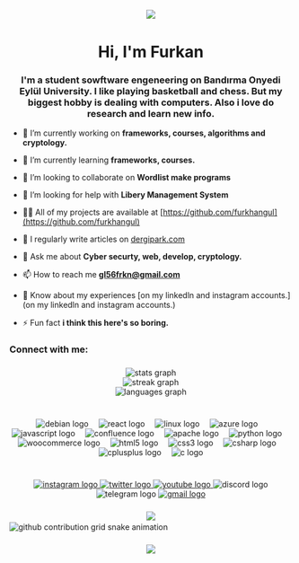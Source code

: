 <br clear="both">

<div align="center">
  <img height="200" src="https://www.icegif.com/wp-content/uploads/2023/06/icegif-103.gif"  />
</div>

###

<h1 align="center">Hi, I'm Furkan</h1>
<h3 align="center">I'm a student sowftware engeneering on Bandırma Onyedi Eylül University. I like playing basketball and chess. But my biggest hobby is dealing with computers. Also i love do research and learn new info.</h3>

- 🔭 I’m currently working on **frameworks, courses, algorithms and cryptology.**

- 🌱 I’m currently learning **frameworks, courses.**

- 👯 I’m looking to collaborate on **Wordlist make programs**

- 🤝 I’m looking for help with **Libery Management System**

- 👨‍💻 All of my projects are available at [https://github.com/furkhangul](https://github.com/furkhangul)

- 📝 I regularly write articles on [dergipark.com](dergipark.com)

- 💬 Ask me about **Cyber securty, web, develop, cryptology.**

- 📫 How to reach me **gl56frkn@gmail.com**

- 📄 Know about my experiences [on my linkedln and instagram accounts.](on my linkedln and instagram accounts.)

- ⚡ Fun fact **i think this here's so boring.**

<h3 align="left">Connect with me:</h3>
<p align="left">
</p>


###

<div align="center">
  <img src="https://github-readme-stats.vercel.app/api?username=furkhangul&hide_title=false&hide_rank=false&show_icons=true&include_all_commits=true&count_private=true&disable_animations=false&theme=dracula&locale=en&hide_border=false" height="150" alt="stats graph" /> <br>
  <img src="https://streak-stats.demolab.com?user=furkhangul&locale=en&mode=daily&theme=dracula&hide_border=false&border_radius=5" height="150" alt="streak graph" /> <br>
  <img src="https://github-readme-stats.vercel.app/api/top-langs?username=furkhangul&locale=en&hide_title=true&layout=compact&card_width=320&langs_count=8&theme=dark&hide_border=true" height="300" alt="languages graph"  />
</div>

###

<br clear="both">

<div align="center">
  <img src="https://cdn.jsdelivr.net/gh/devicons/devicon/icons/debian/debian-original.svg" height="45" alt="debian logo"  />
  <img width="10" />
  <img src="https://cdn.jsdelivr.net/gh/devicons/devicon/icons/react/react-original.svg" height="45" alt="react logo"  />
  <img width="10" />
  <img src="https://cdn.jsdelivr.net/gh/devicons/devicon/icons/linux/linux-original.svg" height="45" alt="linux logo"  />
  <img width="10" />
  <img src="https://cdn.jsdelivr.net/gh/devicons/devicon/icons/azure/azure-original.svg" height="45" alt="azure logo"  />
  <img width="10" />
  <img src="https://cdn.jsdelivr.net/gh/devicons/devicon/icons/javascript/javascript-original.svg" height="45" alt="javascript logo"  />
  <img width="10" />
  <img src="https://cdn.jsdelivr.net/gh/devicons/devicon/icons/confluence/confluence-original.svg" height="45" alt="confluence logo"  />
  <img width="10" />
  <img src="https://cdn.jsdelivr.net/gh/devicons/devicon/icons/apache/apache-original.svg" height="45" alt="apache logo"  />
  <img width="10" />
  <img src="https://cdn.jsdelivr.net/gh/devicons/devicon/icons/python/python-original.svg" height="45" alt="python logo"  />
  <img width="10" />
  <img src="https://cdn.jsdelivr.net/gh/devicons/devicon/icons/woocommerce/woocommerce-original.svg" height="45" alt="woocommerce logo"  />
  <img width="10" />
  <img src="https://cdn.jsdelivr.net/gh/devicons/devicon/icons/html5/html5-original.svg" height="45" alt="html5 logo"  />
  <img width="10" />
  <img src="https://cdn.jsdelivr.net/gh/devicons/devicon/icons/css3/css3-original.svg" height="45" alt="css3 logo"  />
  <img width="10" />
  <img src="https://cdn.jsdelivr.net/gh/devicons/devicon/icons/csharp/csharp-original.svg" height="45" alt="csharp logo"  />
  <img width="10" />
  <img src="https://cdn.jsdelivr.net/gh/devicons/devicon/icons/cplusplus/cplusplus-original.svg" height="45" alt="cplusplus logo"  />
  <img width="10" />
  <img src="https://cdn.jsdelivr.net/gh/devicons/devicon/icons/c/c-original.svg" height="45" alt="c logo"  />
</div>

###

<br clear="both">

<div align="center">
  <a href="https://instagram.com/furoftheweak" target="_blank">
    <img src="https://raw.githubusercontent.com/maurodesouza/profile-readme-generator/master/src/assets/icons/social/instagram/default.svg" width="65" height="50" alt="instagram logo"  />
  </a>
  <a href="https://x.com/kealiaan" target="_blank">
    <img src="https://raw.githubusercontent.com/maurodesouza/profile-readme-generator/master/src/assets/icons/social/twitter/default.svg" width="65" height="50" alt="twitter logo"  />
  </a>
  <a href="https://www.youtube.com/@FurOfTheWeak" target="_blank">
    <img src="https://raw.githubusercontent.com/maurodesouza/profile-readme-generator/master/src/assets/icons/social/youtube/default.svg" width="65" height="50" alt="youtube logo"  />
  </a>
  <img src="https://raw.githubusercontent.com/maurodesouza/profile-readme-generator/master/src/assets/icons/social/discord/default.svg" width="65" height="50" alt="discord logo"  />
  <img src="https://raw.githubusercontent.com/maurodesouza/profile-readme-generator/master/src/assets/icons/social/telegram/default.svg" width="65" height="50" alt="telegram logo"  />
  <a href="mailto:gl56frkn@gmail.com " target="_blank">
    <img src="https://raw.githubusercontent.com/maurodesouza/profile-readme-generator/master/src/assets/icons/social/gmail/default.svg" width="65" height="50" alt="gmail logo"  />
  </a>
</div>

###

<div align="center">
	<img src="https://cdn.jsdelivr.net/gh/holic-x/holic-x/assets/github-contribution-grid-snake.svg" />
</div>
<picture>
  <source media="(prefers-color-scheme: dark)" srcset="https://raw.githubusercontent.com/holic-x/holic-x/output/github-contribution-grid-snake-dark.svg">
  <source media="(prefers-color-scheme: light)" srcset="https://raw.githubusercontent.com/holic-x/holic-x/output/github-contribution-grid-snake.svg">
  <img alt="github contribution grid snake animation" src="https://raw.githubusercontent.com/adorabled4/adorabled4/output/github-contribution-grid-snake.svg">

###

<div align="center">
  <img src="https://profile-counter.glitch.me/furkhangul/count.svg?"  />
</div>

###
